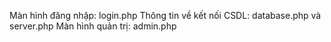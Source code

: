 Màn hình đăng nhập: login.php
Thông tin về kết nối CSDL: database.php và server.php
Màn hình quản trị: admin.php
